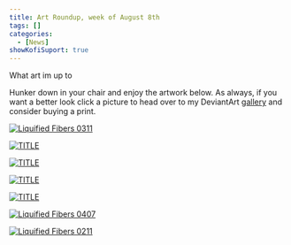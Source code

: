 ```yaml
---
title: Art Roundup, week of August 8th
tags: []
categories:
  - [News]
showKofiSuport: true
---
```

What art im up to<!-- more -->

Hunker down in your chair and enjoy the artwork below. As always, if you want a better look click a picture to head over to my DeviantArt [gallery](https://www.deviantart.com/stevenmeehan/gallery/all) and consider buying a print.

<div class="center">

[![Liquified Fibers 0311](IMAGE-LINK "Liquified Fibers 0311")](PAGE-URL)

</div>

<div class="center">

[![TITLE](IMAGE-LINK "TITLE")](PAGE-URL)

</div>

<div class="center">

[![TITLE](IMAGE-LINK "TITLE")](PAGE-URL)

</div>

<div class="center">

[![TITLE](IMAGE-LINK "TITLE")](PAGE-URL)

</div>

<div class="center">

[![TITLE](IMAGE-LINK "TITLE")](PAGE-URL)

</div>

<div class="center">

[![Liquified Fibers 0407](IMAGE-LINK "Liquified Fibers 0407")](PAGE-URL)

</div>

<div class="center">

[![Liquified Fibers 0211](IMAGE-LINK "Liquified Fibers 0211")](PAGE-URL)

</div>